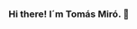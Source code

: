 ### Hi there! I´m Tomás Miró. 👋

<!--
**tomasmiro/tomasmiro** is a ✨ _special_ ✨ repository because its `README.md` (this file) appears on your GitHub profile.

- 🔭 I’m currently working on Kiltex SAS (ARG).

- 🌱 I’m currently learning Angular & Javascript.

- 🤔 I’m looking for help with Angular & React.

- 💬 Ask me about C# (.NET Core)

- ⚡ Fun fact: I love music and movies. I´m DJ & Music Producer. I also love nature and traveling around the world.

-->
